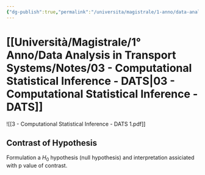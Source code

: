 ```yaml
---
{"dg-publish":true,"permalink":"/universita/magistrale/1-anno/data-analysis-in-transport-systems/notes/03-computational-statistical-inference-dats/","tags":["UNI"]}
---
```


# [[Università/Magistrale/1° Anno/Data Analysis in Transport Systems/Notes/03 - Computational Statistical Inference - DATS\|03 - Computational Statistical Inference - DATS]]

![[3 - Computational Statistical Inference - DATS 1.pdf]]


## Contrast of Hypothesis

Formulation a $H_{0}$ hypothesis (null hypothesis) and interpretation assiciated with p value of contrast.







